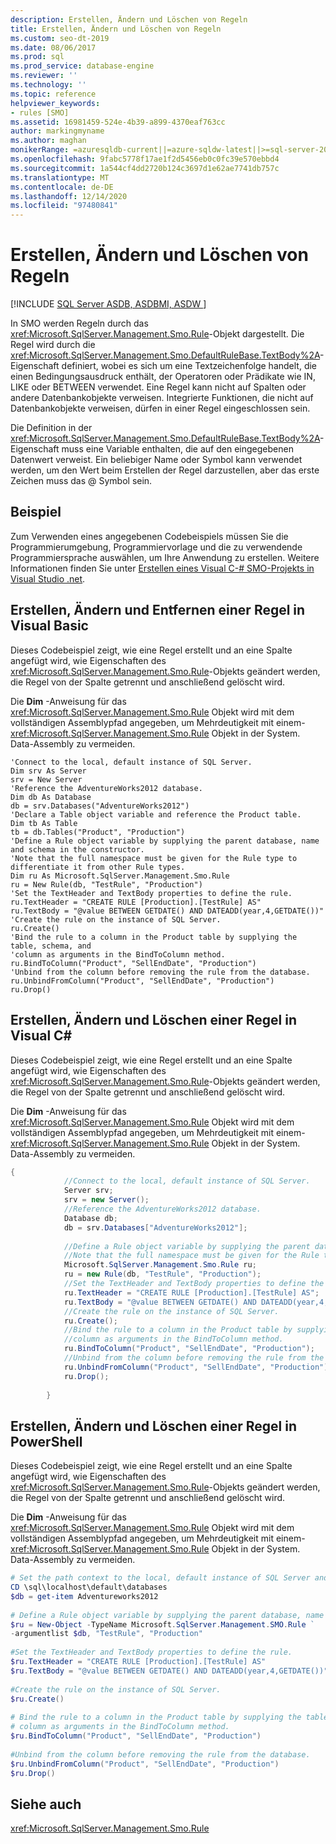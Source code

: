```yaml
---
description: Erstellen, Ändern und Löschen von Regeln
title: Erstellen, Ändern und Löschen von Regeln
ms.custom: seo-dt-2019
ms.date: 08/06/2017
ms.prod: sql
ms.prod_service: database-engine
ms.reviewer: ''
ms.technology: ''
ms.topic: reference
helpviewer_keywords:
- rules [SMO]
ms.assetid: 16981459-524e-4b39-a899-4370eaf763cc
author: markingmyname
ms.author: maghan
monikerRange: =azuresqldb-current||=azure-sqldw-latest||>=sql-server-2016||>=sql-server-linux-2017||=azuresqldb-mi-current
ms.openlocfilehash: 9fabc5778f17ae1f2d5456eb0c0fc39e570ebbd4
ms.sourcegitcommit: 1a544cf4dd2720b124c3697d1e62ae7741db757c
ms.translationtype: MT
ms.contentlocale: de-DE
ms.lasthandoff: 12/14/2020
ms.locfileid: "97480841"
---
```

# <a name="creating-altering-and-removing-rules"></a>Erstellen, Ändern und Löschen von Regeln
[!INCLUDE [SQL Server ASDB, ASDBMI, ASDW ](../../../includes/applies-to-version/sql-asdb-asdbmi-asa.md)]

  In SMO werden Regeln durch das <xref:Microsoft.SqlServer.Management.Smo.Rule>-Objekt dargestellt. Die Regel wird durch die <xref:Microsoft.SqlServer.Management.Smo.DefaultRuleBase.TextBody%2A>-Eigenschaft definiert, wobei es sich um eine Textzeichenfolge handelt, die einen Bedingungsausdruck enthält, der Operatoren oder Prädikate wie IN, LIKE oder BETWEEN verwendet. Eine Regel kann nicht auf Spalten oder andere Datenbankobjekte verweisen. Integrierte Funktionen, die nicht auf Datenbankobjekte verweisen, dürfen in einer Regel eingeschlossen sein.  
  
 Die Definition in der <xref:Microsoft.SqlServer.Management.Smo.DefaultRuleBase.TextBody%2A>-Eigenschaft muss eine Variable enthalten, die auf den eingegebenen Datenwert verweist. Ein beliebiger Name oder Symbol kann verwendet werden, um den Wert beim Erstellen der Regel darzustellen, aber das erste Zeichen muss das \@ Symbol sein.  
  
## <a name="example"></a>Beispiel  
 Zum Verwenden eines angegebenen Codebeispiels müssen Sie die Programmierumgebung, Programmiervorlage und die zu verwendende Programmiersprache auswählen, um Ihre Anwendung zu erstellen. Weitere Informationen finden Sie unter [Erstellen eines Visual C-&#35; SMO-Projekts in Visual Studio .net](../../../relational-databases/server-management-objects-smo/how-to-create-a-visual-csharp-smo-project-in-visual-studio-net.md).  
  
## <a name="creating-altering-and-removing-a-rule-in-visual-basic"></a>Erstellen, Ändern und Entfernen einer Regel in Visual Basic  
 Dieses Codebeispiel zeigt, wie eine Regel erstellt und an eine Spalte angefügt wird, wie Eigenschaften des <xref:Microsoft.SqlServer.Management.Smo.Rule>-Objekts geändert werden, die Regel von der Spalte getrennt und anschließend gelöscht wird.  
  
 Die **Dim** -Anweisung für das <xref:Microsoft.SqlServer.Management.Smo.Rule> Objekt wird mit dem vollständigen Assemblypfad angegeben, um Mehrdeutigkeit mit einem- <xref:Microsoft.SqlServer.Management.Smo.Rule> Objekt in der System. Data-Assembly zu vermeiden.  
  
```VBNET
'Connect to the local, default instance of SQL Server.
Dim srv As Server
srv = New Server
'Reference the AdventureWorks2012 database.
Dim db As Database
db = srv.Databases("AdventureWorks2012")
'Declare a Table object variable and reference the Product table.
Dim tb As Table
tb = db.Tables("Product", "Production")
'Define a Rule object variable by supplying the parent database, name and schema in the constructor. 
'Note that the full namespace must be given for the Rule type to differentiate it from other Rule types.
Dim ru As Microsoft.SqlServer.Management.Smo.Rule
ru = New Rule(db, "TestRule", "Production")
'Set the TextHeader and TextBody properties to define the rule.
ru.TextHeader = "CREATE RULE [Production].[TestRule] AS"
ru.TextBody = "@value BETWEEN GETDATE() AND DATEADD(year,4,GETDATE())"
'Create the rule on the instance of SQL Server.
ru.Create()
'Bind the rule to a column in the Product table by supplying the table, schema, and 
'column as arguments in the BindToColumn method.
ru.BindToColumn("Product", "SellEndDate", "Production")
'Unbind from the column before removing the rule from the database.
ru.UnbindFromColumn("Product", "SellEndDate", "Production")
ru.Drop()
```
  
## <a name="creating-altering-and-removing-a-rule-in-visual-c"></a>Erstellen, Ändern und Löschen einer Regel in Visual C#  
 Dieses Codebeispiel zeigt, wie eine Regel erstellt und an eine Spalte angefügt wird, wie Eigenschaften des <xref:Microsoft.SqlServer.Management.Smo.Rule>-Objekts geändert werden, die Regel von der Spalte getrennt und anschließend gelöscht wird.  
  
 Die **Dim** -Anweisung für das <xref:Microsoft.SqlServer.Management.Smo.Rule> Objekt wird mit dem vollständigen Assemblypfad angegeben, um Mehrdeutigkeit mit einem- <xref:Microsoft.SqlServer.Management.Smo.Rule> Objekt in der System. Data-Assembly zu vermeiden.  
  
```csharp  
{  
            //Connect to the local, default instance of SQL Server.   
            Server srv;  
            srv = new Server();  
            //Reference the AdventureWorks2012 database.   
            Database db;  
            db = srv.Databases["AdventureWorks2012"];  
  
            //Define a Rule object variable by supplying the parent database, name and schema in the constructor.   
            //Note that the full namespace must be given for the Rule type to differentiate it from other Rule types.   
            Microsoft.SqlServer.Management.Smo.Rule ru;  
            ru = new Rule(db, "TestRule", "Production");  
            //Set the TextHeader and TextBody properties to define the rule.   
            ru.TextHeader = "CREATE RULE [Production].[TestRule] AS";  
            ru.TextBody = "@value BETWEEN GETDATE() AND DATEADD(year,4,GETDATE())";  
            //Create the rule on the instance of SQL Server.   
            ru.Create();  
            //Bind the rule to a column in the Product table by supplying the table, schema, and   
            //column as arguments in the BindToColumn method.   
            ru.BindToColumn("Product", "SellEndDate", "Production");  
            //Unbind from the column before removing the rule from the database.   
            ru.UnbindFromColumn("Product", "SellEndDate", "Production");  
            ru.Drop();  
  
        }  
```  
  
## <a name="creating-altering-and-removing-a-rule-in-powershell"></a>Erstellen, Ändern und Löschen einer Regel in PowerShell  
 Dieses Codebeispiel zeigt, wie eine Regel erstellt und an eine Spalte angefügt wird, wie Eigenschaften des <xref:Microsoft.SqlServer.Management.Smo.Rule>-Objekts geändert werden, die Regel von der Spalte getrennt und anschließend gelöscht wird.  
  
 Die **Dim** -Anweisung für das <xref:Microsoft.SqlServer.Management.Smo.Rule> Objekt wird mit dem vollständigen Assemblypfad angegeben, um Mehrdeutigkeit mit einem- <xref:Microsoft.SqlServer.Management.Smo.Rule> Objekt in der System. Data-Assembly zu vermeiden.  
  
```powershell   
# Set the path context to the local, default instance of SQL Server and get a reference to AdventureWorks2012  
CD \sql\localhost\default\databases  
$db = get-item Adventureworks2012  
  
# Define a Rule object variable by supplying the parent database, name and schema in the constructor.   
$ru = New-Object -TypeName Microsoft.SqlServer.Management.SMO.Rule `  
-argumentlist $db, "TestRule", "Production"  
  
#Set the TextHeader and TextBody properties to define the rule.   
$ru.TextHeader = "CREATE RULE [Production].[TestRule] AS"  
$ru.TextBody = "@value BETWEEN GETDATE() AND DATEADD(year,4,GETDATE())"  
  
#Create the rule on the instance of SQL Server.   
$ru.Create()  
  
# Bind the rule to a column in the Product table by supplying the table, schema, and   
# column as arguments in the BindToColumn method.   
$ru.BindToColumn("Product", "SellEndDate", "Production")  
  
#Unbind from the column before removing the rule from the database.   
$ru.UnbindFromColumn("Product", "SellEndDate", "Production")  
$ru.Drop()  
```  
  
## <a name="see-also"></a>Siehe auch  
 <xref:Microsoft.SqlServer.Management.Smo.Rule>  
  
  
